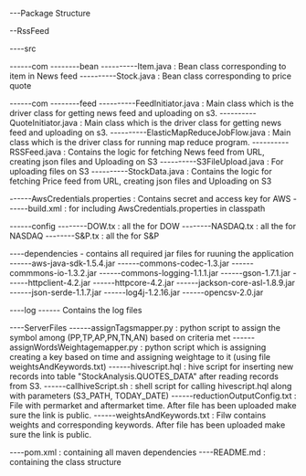 ---Package Structure

--RssFeed

----src

------com
--------bean
----------Item.java : Bean class corresponding to item in News feed
----------Stock.java : Bean class corresponding to price quote

------com
--------feed
----------FeedInitiator.java : Main class which is the driver class for getting news feed and uploading on s3.
----------QuoteInitiator.java : Main class which is the driver class for getting news feed and uploading on s3.
----------ElasticMapReduceJobFlow.java : Main class which is the driver class for running map reduce program.
----------RSSFeed.java : Contains the logic for fetching News feed from URL, creating json files and Uploading on S3
----------S3FileUpload.java : For uploading files on S3
----------StockData.java : Contains the logic for fetching Price feed from URL, creating json files and Uploading on S3

------AwsCredentials.properties : Contains secret and access key for AWS
------build.xml : for including AwsCredentials.properties in classpath

------config
--------DOW.tx : all the <ticker><company name> for DOW
--------NASDAQ.tx : all the <ticker><company name> for NASDAQ
--------S&P.tx : all the <ticker><company name> for S&P

----dependencies - contains all required jar files for ruuning the application
------aws-java-sdk-1.5.4.jar
------commons-codec-1.3.jar
------commmons-io-1.3.2.jar
------commons-logging-1.1.1.jar
------gson-1.7.1.jar
------httpclient-4.2.jar
------httpcore-4.2.jar
------jackson-core-asl-1.8.9.jar
------json-serde-1.1.7.jar
------log4j-1.2.16.jar
------opencsv-2.0.jar

----log
------ Contains the log files

----ServerFiles
------assignTagsmapper.py : python script to assign the symbol among (PP,TP,AP,PN,TN,AN) based on criteria met
------assignWordsWeightagemapper.py : python script which is assigning creating a key based on time and assigning weightage to it (using file weightsAndKeywords.txt)
------hivescript.hql : hive script for inserting new records into table "StockAnalysis.QUOTES_DATA" after reading records from S3.
------callhiveScript.sh : shell script for calling hivescript.hql along with parameters (S3_PATH, TODAY_DATE)
------reductionOutputConfig.txt : File with permarket and aftermarket time. After file has been uploaded make sure the link is public.
------weightsAndKeywords.txt : Filw contains weights and corresponding keywords. After file has been uploaded make sure the link is public.

----pom.xml : containing all maven dependencies
----README.md : containing the class structure